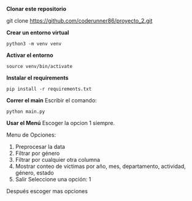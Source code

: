 **Clonar este repositorio**

   git clone https://github.com/coderunner86/proyecto_2.git

**Crear un entorno virtual**

    python3 -m venv venv

**Activar el entorno**

    source venv/bin/activate

**Instalar el requirements**

    pip install -r requirements.txt

**Correr el main**
Escribir el comando:
    
    python main.py

**Usar el Menú**
Escoger la opcion 1 siempre.

   Menu de Opciones:
   1. Preprocesar la data
   2. Filtrar por género
   3. Filtrar por cualquier otra columna
   4. Mostrar conteo de víctimas por año, mes, departamento, actividad, género, estado
   5. Salir
   Seleccione una opción: 1

Después escoger mas opciones
